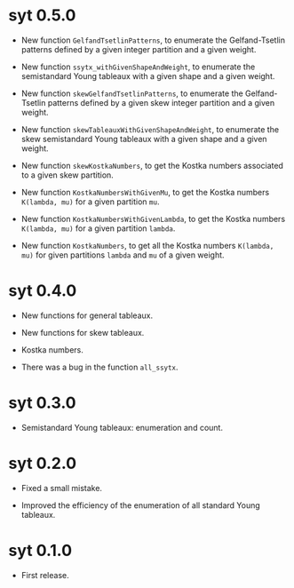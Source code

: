 # syt 0.5.0

* New function `GelfandTsetlinPatterns`, to enumerate the Gelfand-Tsetlin 
patterns defined by a given integer partition and a given weight.

* New function `ssytx_withGivenShapeAndWeight`, to enumerate the semistandard 
Young tableaux with a given shape and a given weight.

* New function `skewGelfandTsetlinPatterns`, to enumerate the Gelfand-Tsetlin 
patterns defined by a given skew integer partition and a given weight.

* New function `skewTableauxWithGivenShapeAndWeight`, to enumerate the skew
semistandard Young tableaux with a given shape and a given weight.

* New function `skewKostkaNumbers`, to get the Kostka numbers associated to a
given skew partition.

* New function `KostkaNumbersWithGivenMu`, to get the Kostka numbers 
`K(lambda, mu)` for a given partition `mu`.

* New function `KostkaNumbersWithGivenLambda`, to get the Kostka numbers 
`K(lambda, mu)` for a given partition `lambda`.

* New function `KostkaNumbers`, to get all the Kostka numbers 
`K(lambda, mu)` for given partitions `lambda` and `mu` of a given weight.



# syt 0.4.0

* New functions for general tableaux.

* New functions for skew tableaux.

* Kostka numbers.

* There was a bug in the function `all_ssytx`.


# syt 0.3.0

* Semistandard Young tableaux: enumeration and count.


# syt 0.2.0

* Fixed a small mistake.

* Improved the efficiency of the enumeration of all standard Young tableaux.


# syt 0.1.0

* First release.
